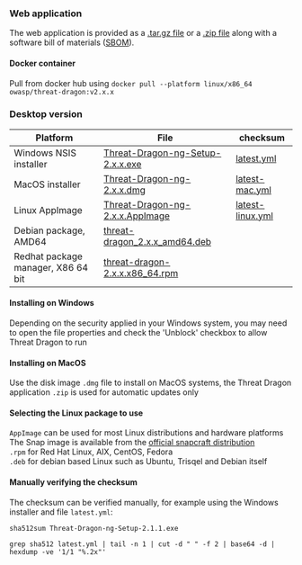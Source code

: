 ### Web application

The web application is provided as a [.tar.gz file][tar] or a [.zip file][zip] along with a software bill of materials ([SBOM][sboms]).

#### Docker container

Pull from docker hub using `docker pull --platform linux/x86_64 owasp/threat-dragon:v2.x.x`

### Desktop version

|Platform | File | checksum |
|-- | -- | -- |
|Windows NSIS installer | [Threat-Dragon-ng-Setup-2.x.x.exe][exe] | [latest.yml][execs] |
|MacOS installer | [Threat-Dragon-ng-2.x.x.dmg][dmg] | [latest-mac.yml][dmgcs] |
|Linux AppImage | [Threat-Dragon-ng-2.x.x.AppImage][app] | [latest-linux.yml][appcs] |
|Debian package, AMD64 | [threat-dragon_2.x.x_amd64.deb][deb] |  |
|Redhat package manager, X86 64 bit | [threat-dragon-2.x.x.x86_64.rpm][rpm] |  |

#### Installing on Windows

Depending on the security applied in your Windows system, you may need to open the file properties
and check the 'Unblock' checkbox to allow Threat Dragon to run  

#### Installing on MacOS

Use the disk image `.dmg` file to install on MacOS systems,
the Threat Dragon application `.zip` is used for automatic updates only

#### Selecting the Linux package to use

`AppImage` can be used for most Linux distributions and hardware platforms  
The Snap image is available from the [official snapcraft distribution][snap]  
`.rpm` for Red Hat Linux, AIX, CentOS, Fedora  
`.deb` for debian based Linux such as Ubuntu, Trisqel and Debian itself  

#### Manually verifying the checksum

The checksum can be verified manually, for example using the Windows installer  and file `latest.yml`:

`sha512sum Threat-Dragon-ng-Setup-2.1.1.exe`

`grep sha512 latest.yml | tail -n 1 | cut -d " " -f 2 | base64 -d |  hexdump -ve '1/1 "%.2x"'`

[app]: https://github.com/OWASP/threat-dragon/releases/download/v2.x.x/Threat-Dragon-ng-2.x.x.AppImage
[appcs]: https://github.com/OWASP/threat-dragon/releases/download/v2.1.1/latest-linux.yml
[deb]: https://github.com/OWASP/threat-dragon/releases/download/v2.x.x/threat-dragon_2.x.x_amd64.deb
[dmg]: https://github.com/OWASP/threat-dragon/releases/download/v2.x.x/Threat-Dragon-ng-2.x.x.dmg
[dmgcs]: https://github.com/OWASP/threat-dragon/releases/download/v2.1.1/latest-mac.yml
[exe]: https://github.com/OWASP/threat-dragon/releases/download/v2.x.x/Threat-Dragon-ng-Setup-2.x.x.exe
[execs]: https://github.com/OWASP/threat-dragon/releases/download/v2.1.1/latest.yml
[rpm]: https://github.com/OWASP/threat-dragon/releases/download/v2.x.x/threat-dragon-2.x.x.x86_64.rpm
[sboms]: https://github.com/OWASP/threat-dragon/releases/download/v2.x.x/threat-dragon-sboms.zip
[snap]: https://snapcraft.io/threat-dragon
[tar]: https://github.com/OWASP/threat-dragon/archive/refs/tags/v2.x.x.tar.gz
[zip]: https://github.com/OWASP/threat-dragon/archive/refs/tags/v2.x.x.zip
